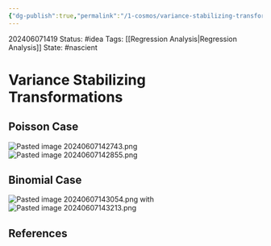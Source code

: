 ```yaml
---
{"dg-publish":true,"permalink":"/1-cosmos/variance-stabilizing-transformations/"}
---
```


202406071419
Status: #idea
Tags: [[Regression Analysis\|Regression Analysis]]
State: #nascient
# Variance Stabilizing Transformations

## Poisson Case
![Pasted image 20240607142743.png](/img/user/3.%20Black%20Holes/Files/Pasted%20image%2020240607142743.png)
![Pasted image 20240607142855.png](/img/user/3.%20Black%20Holes/Files/Pasted%20image%2020240607142855.png)

## Binomial Case
![Pasted image 20240607143054.png](/img/user/3.%20Black%20Holes/Files/Pasted%20image%2020240607143054.png)
with
![Pasted image 20240607143213.png](/img/user/3.%20Black%20Holes/Files/Pasted%20image%2020240607143213.png)
## References
